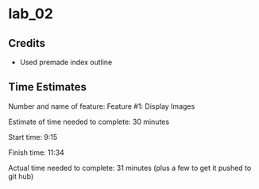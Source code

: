 # lab_02

## Credits
- Used premade index outline


## Time Estimates
Number and name of feature: Feature #1: Display Images

Estimate of time needed to complete: 30 minutes

Start time: 9:15

Finish time: 11:34

Actual time needed to complete: 31 minutes (plus a few to get it pushed to git hub)

